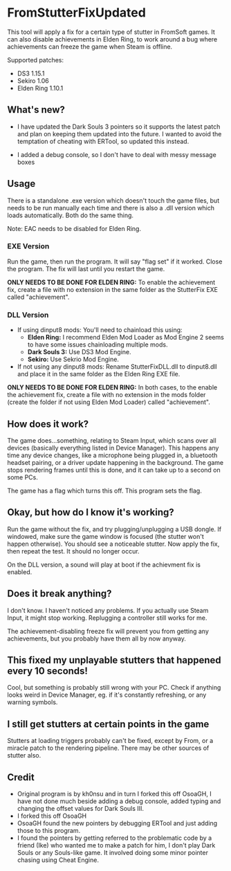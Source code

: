 # FromStutterFixUpdated

This tool will apply a fix for a certain type of stutter in FromSoft games. It can also disable achievements in Elden Ring, to work around a bug where achievements can freeze the game when Steam is offline.

Supported patches:
* DS3 1.15.1
* Sekiro 1.06
* Elden Ring 1.10.1

## What's new?

* I have updated the Dark Souls 3 pointers so it supports the latest patch and plan on keeping them updated into the future. I wanted to avoid the temptation of cheating with ERTool, so updated this instead.

* I added a debug console, so I don't have to deal with messy message boxes
## Usage

There is a standalone .exe version which doesn't touch the game files, but needs to be run manually each time and there is also a .dll version which loads automatically. Both do the same thing.

Note: EAC needs to be disabled for Elden Ring.

### EXE Version

Run the game, then run the program. It will say "flag set" if it worked. Close the program. The fix will last until you restart the game.

**ONLY NEEDS TO BE DONE FOR ELDEN RING:** To enable the achievement fix, create a file with no extension in the same folder as the StutterFix EXE called "achievement".

### DLL Version

* If using dinput8 mods: You'll need to chainload this using:
	* **Elden Ring:** I recommend Elden Mod Loader as Mod Engine 2 seems to have some issues chainloading multiple mods.
	* **Dark Souls 3:** Use DS3 Mod Engine.
	* **Sekiro:** Use Sekrio Mod Engine.
* If not using any dinput8 mods: Rename StutterFixDLL.dll to dinput8.dll and place it in the same folder as the Elden Ring EXE file.

**ONLY NEEDS TO BE DONE FOR ELDEN RING:** In both cases, to the enable the achievement fix, create a file with no extension in the mods folder (create the folder if not using Elden Mod Loader) called "achievement".

## How does it work?

The game does...something, relating to Steam Input, which scans over all devices (basically everything listed in Device Manager). This happens any time any device changes, like a microphone being plugged in, a bluetooth headset pairing, or a driver update happening in the background. The game stops rendering frames until this is done, and it can take up to a second on some PCs.

The game has a flag which turns this off. This program sets the flag.

## Okay, but how do I know it's working?

Run the game without the fix, and try plugging/unplugging a USB dongle. If windowed, make sure the game window is focused (the stutter won't happen otherwise). You should see a noticeable stutter. Now apply the fix, then repeat the test. It should no longer occur.

On the DLL version, a sound will play at boot if the achievment fix is enabled.

## Does it break anything?

I don't know. I haven't noticed any problems. If you actually use Steam Input, it might stop working. Replugging a controller still works for me.

The achievement-disabling freeze fix will prevent you from getting any achievements, but you probably have them all by now anyway.

## This fixed my unplayable stutters that happened every 10 seconds!

Cool, but something is probably still wrong with your PC. Check if anything looks weird in Device Manager, eg. if it's constantly refreshing, or any warning symbols.

## I still get stutters at certain points in the game

Stutters at loading triggers probably can't be fixed, except by From, or a miracle patch to the rendering pipeline. There may be other sources of stutter also.

## Credit

* Original program is by kh0nsu and in turn I forked this off OsoaGH, I have not done much beside adding a debug console, added typing and changing the offset values for Dark Souls III.
* I forked this off OsoaGH
* OsoaGH found the new pointers by debugging ERTool and just adding those to this program.
* I found the pointers by getting referred to the problematic code by a friend (Ike) who wanted me to make a patch for him, I don't play Dark Souls or any Souls-like game.
  It involved doing some minor pointer chasing using Cheat Engine.  
